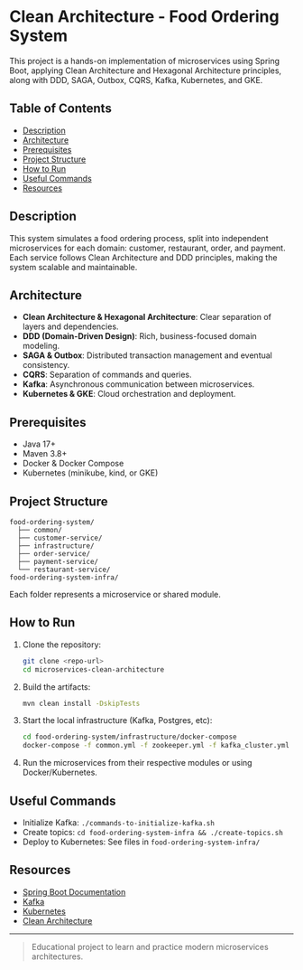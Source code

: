# Clean Architecture - Food Ordering System

This project is a hands-on implementation of microservices using Spring Boot, applying Clean Architecture and Hexagonal Architecture principles, along with DDD, SAGA, Outbox, CQRS, Kafka, Kubernetes, and GKE.

## Table of Contents
- [Description](#description)
- [Architecture](#architecture)
- [Prerequisites](#prerequisites)
- [Project Structure](#project-structure)
- [How to Run](#how-to-run)
- [Useful Commands](#useful-commands)
- [Resources](#resources)

## Description
This system simulates a food ordering process, split into independent microservices for each domain: customer, restaurant, order, and payment. Each service follows Clean Architecture and DDD principles, making the system scalable and maintainable.

## Architecture
- **Clean Architecture & Hexagonal Architecture**: Clear separation of layers and dependencies.
- **DDD (Domain-Driven Design)**: Rich, business-focused domain modeling.
- **SAGA & Outbox**: Distributed transaction management and eventual consistency.
- **CQRS**: Separation of commands and queries.
- **Kafka**: Asynchronous communication between microservices.
- **Kubernetes & GKE**: Cloud orchestration and deployment.

## Prerequisites
- Java 17+
- Maven 3.8+
- Docker & Docker Compose
- Kubernetes (minikube, kind, or GKE)

## Project Structure
```
food-ordering-system/
  ├── common/
  ├── customer-service/
  ├── infrastructure/
  ├── order-service/
  ├── payment-service/
  └── restaurant-service/
food-ordering-system-infra/
```
Each folder represents a microservice or shared module.

## How to Run
1. Clone the repository:
   ```bash
   git clone <repo-url>
   cd microservices-clean-architecture
   ```
2. Build the artifacts:
   ```bash
   mvn clean install -DskipTests
   ```
3. Start the local infrastructure (Kafka, Postgres, etc):
   ```bash
   cd food-ordering-system/infrastructure/docker-compose
   docker-compose -f common.yml -f zookeeper.yml -f kafka_cluster.yml -f init_kafka.yml up -d
   ```
4. Run the microservices from their respective modules or using Docker/Kubernetes.

## Useful Commands
- Initialize Kafka: `./commands-to-initialize-kafka.sh`
- Create topics: `cd food-ordering-system-infra && ./create-topics.sh`
- Deploy to Kubernetes: See files in `food-ordering-system-infra/`

## Resources
- [Spring Boot Documentation](https://spring.io/projects/spring-boot)
- [Kafka](https://kafka.apache.org/)
- [Kubernetes](https://kubernetes.io/)
- [Clean Architecture](https://8thlight.com/blog/uncle-bob/2012/08/13/the-clean-architecture.html)

---

> Educational project to learn and practice modern microservices architectures.